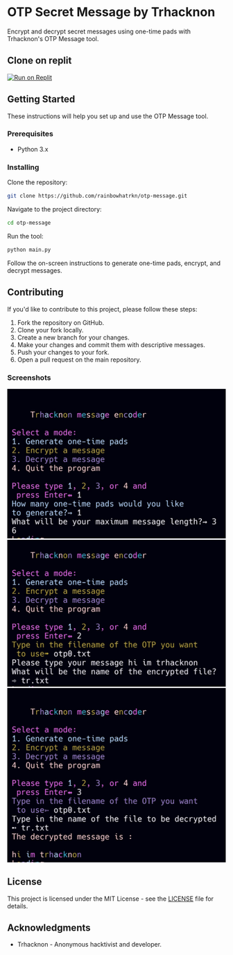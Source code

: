 # OTP Secret Message by Trhacknon

Encrypt and decrypt secret messages using one-time pads with Trhacknon's OTP Message tool.

## Clone on replit

[![Run on Replit](https://replit.com/badge/github/rainbowhatrkn/otp-message)](https://replit.com/github/rainbowhatrkn/otp-message)

## Getting Started

These instructions will help you set up and use the OTP Message tool.

### Prerequisites

- Python 3.x

### Installing

Clone the repository:

```bash
git clone https://github.com/rainbowhatrkn/otp-message.git
```

Navigate to the project directory:

```bash
cd otp-message
```

Run the tool:

```bash
python main.py
```

Follow the on-screen instructions to generate one-time pads, encrypt, and decrypt messages.

## Contributing

If you'd like to contribute to this project, please follow these steps:

1. Fork the repository on GitHub.
2. Clone your fork locally.
3. Create a new branch for your changes.
4. Make your changes and commit them with descriptive messages.
5. Push your changes to your fork.
6. Open a pull request on the main repository.

### Screenshots

![Screenshot 1](./sc3.jpg)
![Screenshot 2](./sc1.jpg)
![Screenshot 3](./sc2.jpg)

## License

This project is licensed under the MIT License - see the [LICENSE](LICENSE) file for details.

## Acknowledgments

- Trhacknon - Anonymous hacktivist and developer.